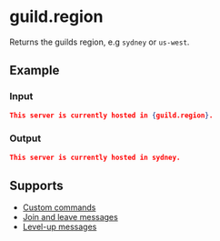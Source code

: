 # guild.region

Returns the guilds region, e.g `sydney` or `us-west`.

## Example

### Input

```json
This server is currently hosted in {guild.region}.
```

### Output

```json
This server is currently hosted in sydney.
```

## Supports

* [Custom commands](/Modules/custom_commands/)
* [Join and leave messages](/Modules/join_leave_messages/)
* [Level-up messages](/Modules/levels/)
